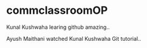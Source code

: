 # commclassroomOP

Kunal Kushwaha learing github amazing..

Ayush Maithani watched Kunal Kushwaha Git tutorial..
